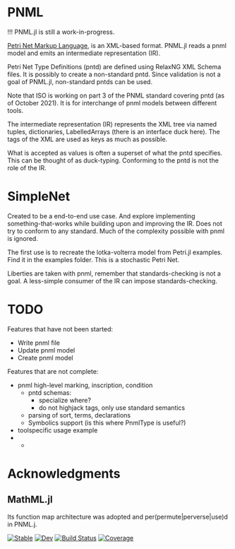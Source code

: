 # PNML
!!! PNML.jl is still a work-in-progress.

[Petri Net Markup Language](https://www.pnml.org), is an XML-based format.
PNML.jl reads a pnml model and emits an intermediate representation (IR). 

Petri Net Type Definitions (pntd) are defined using RelaxNG XML Schema files.
It is possibly to create a non-standard pntd. Since validation is not a goal of PNML.jl,
non-standard pntds can be used.

Note that ISO is working on part 3 of the PNML standard covering pntd 
(as of October 2021). It is for interchange of pnml models between different tools.

The intermediate representation (IR) represents the XML tree via named tuples,
dictionaries, LabelledArrays (there is an interface duck here). 
The tags of the XML are used as keys as much as possible.
 
What is accepted as values is often a superset of what the pntd specifies.
This can be thought of as duck-typing. Conforming to the pntd is not the role of the IR.

# SimpleNet

Created to be a end-to-end use case. And explore implementing something-that-works
while building upon and improving the IR. Does not try to conform to any standard.
Much of the complexity possible with pnml is ignored.

The first use is to recreate the lotka-volterra model from Petri.jl examples.
Find it in the examples folder. This is a stochastic Petri Net.

Liberties are taken with pnml, remember that standards-checking is not a goal.
A less-simple consumer of the IR can impose standards-checking.

# TODO
Features that have not been started:
  - Write pnml file
  - Update pnml model
  - Create pnml model

Features that are not complete:
  - pnml high-level marking, inscription, condition
    * pntd schemas: 
	  - specialize where? 
	  - do not highjack tags, only use standard semantics
	* parsing of sort, terms, declarations
	* Symbolics support (is this where PnmlType is useful?)
  - toolspecific usage example
  - 
	* 

# Acknowledgments

## MathML.jl

Its function map architecture was adopted and per(permute|perverse|use)d in PNML.j.



[![Stable](https://img.shields.io/badge/docs-stable-blue.svg)](https://strangehurst.github.io/PNML.jl/stable)
[![Dev](https://img.shields.io/badge/docs-dev-blue.svg)](https://strangehurst.github.io/PNML.jl/dev)
[![Build Status](https://github.com/strangehurst/PNML.jl/workflows/CI/badge.svg)](https://github.com/strangehurst/PNML.jl/actions)
[![Coverage](https://codecov.io/gh/strangehurst/PNML.jl/branch/master/graph/badge.svg)](https://codecov.io/gh/strangehurst/PNML.jl)
